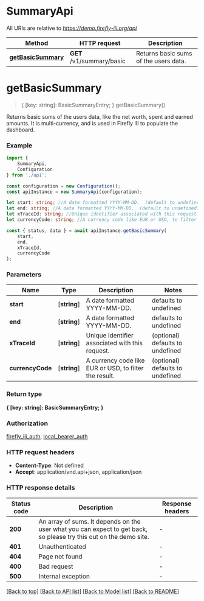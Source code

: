 # SummaryApi

All URIs are relative to *https://demo.firefly-iii.org/api*

|Method | HTTP request | Description|
|------------- | ------------- | -------------|
|[**getBasicSummary**](#getbasicsummary) | **GET** /v1/summary/basic | Returns basic sums of the users data.|

# **getBasicSummary**
> { [key: string]: BasicSummaryEntry; } getBasicSummary()

Returns basic sums of the users data, like the net worth, spent and earned amounts. It is multi-currency, and is used in Firefly III to populate the dashboard. 

### Example

```typescript
import {
    SummaryApi,
    Configuration
} from './api';

const configuration = new Configuration();
const apiInstance = new SummaryApi(configuration);

let start: string; //A date formatted YYYY-MM-DD.  (default to undefined)
let end: string; //A date formatted YYYY-MM-DD.  (default to undefined)
let xTraceId: string; //Unique identifier associated with this request. (optional) (default to undefined)
let currencyCode: string; //A currency code like EUR or USD, to filter the result.  (optional) (default to undefined)

const { status, data } = await apiInstance.getBasicSummary(
    start,
    end,
    xTraceId,
    currencyCode
);
```

### Parameters

|Name | Type | Description  | Notes|
|------------- | ------------- | ------------- | -------------|
| **start** | [**string**] | A date formatted YYYY-MM-DD.  | defaults to undefined|
| **end** | [**string**] | A date formatted YYYY-MM-DD.  | defaults to undefined|
| **xTraceId** | [**string**] | Unique identifier associated with this request. | (optional) defaults to undefined|
| **currencyCode** | [**string**] | A currency code like EUR or USD, to filter the result.  | (optional) defaults to undefined|


### Return type

**{ [key: string]: BasicSummaryEntry; }**

### Authorization

[firefly_iii_auth](../README.md#firefly_iii_auth), [local_bearer_auth](../README.md#local_bearer_auth)

### HTTP request headers

 - **Content-Type**: Not defined
 - **Accept**: application/vnd.api+json, application/json


### HTTP response details
| Status code | Description | Response headers |
|-------------|-------------|------------------|
|**200** | An array of sums. It depends on the user what you can expect to get back, so please try this out on the demo site. |  -  |
|**401** | Unauthenticated |  -  |
|**404** | Page not found |  -  |
|**400** | Bad request |  -  |
|**500** | Internal exception |  -  |

[[Back to top]](#) [[Back to API list]](../README.md#documentation-for-api-endpoints) [[Back to Model list]](../README.md#documentation-for-models) [[Back to README]](../README.md)

